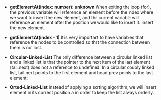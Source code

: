 - **getElementAt(index: number): unknown**
  When exiting the loop (for), the previous variable will reference an element before the
  index where we want to insert the new element, and the current variable will reference
  an element after the position we would like to insert it. insert the new element.

- **getElementAt(index - 1)**
  It is very important to have variables that reference the nodes to be
  controlled so that the connection between them is not lost.

- **Circular-Linked-List**
  The only difference between a circular linked list and a linked list is that the
  pointer to the next item of the last element (tail.next) does not a reference to undefined.
  In a circular doubly linked list, tail.next points to the first element and head.prev points to the last element:

- **Orted-Linked-List**
  instead of applying
  a sorting algorithm, we will insert element in its correct position a
  in order to keep the list always orderly.
